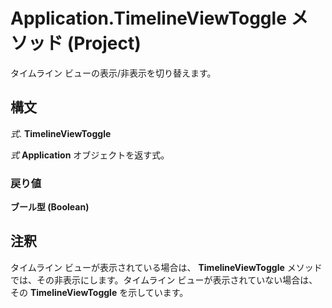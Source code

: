 
# Application.TimelineViewToggle メソッド (Project)

タイムライン ビューの表示/非表示を切り替えます。


## 構文

 _式_. **TimelineViewToggle**

 _式_ **Application** オブジェクトを返す式。


### 戻り値

 **ブール型 (Boolean)**


## 注釈

タイムライン ビューが表示されている場合は、  **TimelineViewToggle** メソッドでは、その非表示にします。タイムライン ビューが表示されていない場合は、その **TimelineViewToggle** を示しています。

